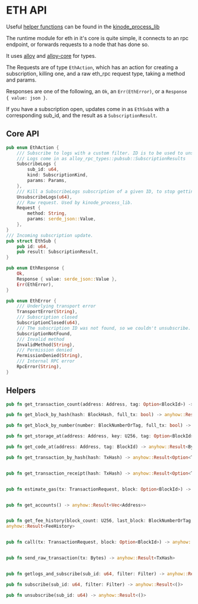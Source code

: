 # ETH API

Useful [helper functions](#helpers) can be found in the [kinode_process_lib](https://github.com/kinode-dao/process_lib)

The runtime module for eth in it's core is quite simple, it connects to an rpc endpoint, or forwards requests to a node that has done so.

It uses [alloy](https://github.com/alloy-rs/alloy) and [alloy-core](https://github.com/alloy-rs/core) for types.

The Requests are of type `EthAction`, which has an action for creating a subscription, killing one, and a raw eth_rpc request type, taking a method and params.

Responses are one of the following, an `Ok`, an `Err(EthError)`, or a `Response { value: json }`.

If you have a subscription open, updates come in as `EthSub`s with a corresponding sub_id, and the result as a `SubscriptionResult`.

## Core API

```rust
pub enum EthAction {
    /// Subscribe to logs with a custom filter. ID is to be used to unsubscribe.
    /// Logs come in as alloy_rpc_types::pubsub::SubscriptionResults
    SubscribeLogs {
        sub_id: u64,
        kind: SubscriptionKind,
        params: Params,
    },
    /// Kill a SubscribeLogs subscription of a given ID, to stop getting updates.
    UnsubscribeLogs(u64),
    /// Raw request. Used by kinode_process_lib.
    Request {
        method: String,
        params: serde_json::Value,
    },
}
/// Incoming subscription update.
pub struct EthSub {
    pub id: u64,
    pub result: SubscriptionResult,
}

pub enum EthResponse {
    Ok,
    Response { value: serde_json::Value },
    Err(EthError),
}

pub enum EthError {
    /// Underlying transport error
    TransportError(String),
    /// Subscription closed
    SubscriptionClosed(u64),
    /// The subscription ID was not found, so we couldn't unsubscribe.
    SubscriptionNotFound,
    /// Invalid method
    InvalidMethod(String),
    /// Permission denied
    PermissionDenied(String),
    /// Internal RPC error
    RpcError(String),
}
```

## Helpers

```rust
pub fn get_transaction_count(address: Address, tag: Option<BlockId>) -> anyhow::Result<U256>
```

```rust
pub fn get_block_by_hash(hash: BlockHash, full_tx: bool) -> anyhow::Result<Option<Block>>
```

```rust
pub fn get_block_by_number(number: BlockNumberOrTag, full_tx: bool) -> anyhow::Result<Option<Block>>
```

```rust
pub fn get_storage_at(address: Address, key: U256, tag: Option<BlockId>) -> anyhow::Result<Bytes>
```

```rust
pub fn get_code_at(address: Address, tag: BlockId) -> anyhow::Result<Bytes>
```

```rust
pub fn get_transaction_by_hash(hash: TxHash) -> anyhow::Result<Option<Transaction>>
```

```rust

pub fn get_transaction_receipt(hash: TxHash) -> anyhow::Result<Option<TransactionReceipt>>
```

```rust

pub fn estimate_gas(tx: TransactionRequest, block: Option<BlockId>) -> anyhow::Result<U256>
```

```rust

pub fn get_accounts() -> anyhow::Result<Vec<Address>>
```

```rust

pub fn get_fee_history(block_count: U256, last_block: BlockNumberOrTag, reward_percentiles: Vec<f64>) -> 
anyhow::Result<FeeHistory>
```

```rust

pub fn call(tx: TransactionRequest, block: Option<BlockId>) -> anyhow::Result<Bytes>
```

```rust

pub fn send_raw_transaction(tx: Bytes) -> anyhow::Result<TxHash>
```

```rust

pub fn getlogs_and_subscribe(sub_id: u64, filter: Filter) -> anyhow::Result<()>
```

```rust
pub fn subscribe(sub_id: u64, filter: Filter) -> anyhow::Result<()>
```

```rust
pub fn unsubscribe(sub_id: u64) -> anyhow::Result<()>
```
